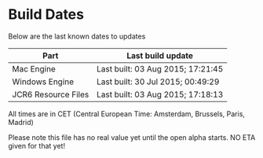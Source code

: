# Build Dates

Below are the last known dates to updates

Part | Last build update
-----|-----
Mac Engine | Last built: 03 Aug 2015; 17:21:45
Windows Engine | Last built: 30 Jul 2015; 00:49:29
JCR6 Resource Files | Last built: 03 Aug 2015; 17:18:13
All times are in CET (Central European Time: Amsterdam, Brussels, Paris, Madrid)


Please note this file has no real value yet until the open alpha starts. NO ETA given for that yet!
